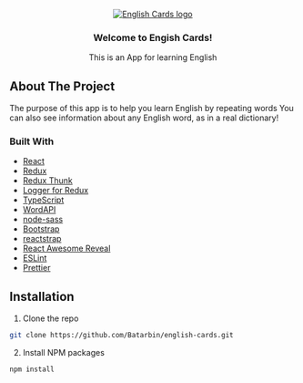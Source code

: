 <p align="center">
  <a href="https://github.com/Batarbin/english_cards">
    <img src="https://i.ibb.co/qx3rb25/english-cards-readme.png" alt="English Cards logo">
  </a>
  <h3 align="center">Welcome to Engish Cards!</h3>
  <p align="center">
    This is an App for learning English
  </p>
</p>


## About The Project

The purpose of this app is to help you learn English by repeating words
You can also see information about any English word, as in a real dictionary!

### Built With

* [React](https://reactjs.org)
* [Redux](https://redux.js.org)
* [Redux Thunk](https://github.com/reduxjs/redux-thunk)
* [Logger for Redux](https://github.com/LogRocket/redux-logger)
* [TypeScript](https://www.typescriptlang.org)
* [WordAPI](https://rapidapi.com/dpventures/api/wordsapi)
* [node-sass](https://www.npmjs.com/package/node-sass)
* [Bootstrap](https://getbootstrap.com)
* [reactstrap](https://reactstrap.github.io)
* [React Awesome Reveal](https://github.com/dennismorello/react-awesome-reveal)
* [ESLint](https://eslint.org)
* [Prettier](https://prettier.io)


## Installation

1. Clone the repo
```sh
git clone https://github.com/Batarbin/english-cards.git
```
2. Install NPM packages
```sh
npm install
```